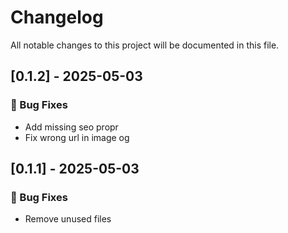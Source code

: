 # Changelog

All notable changes to this project will be documented in this file.

## [0.1.2] - 2025-05-03

### 🐛 Bug Fixes

- Add missing seo propr
- Fix wrong url in image og

## [0.1.1] - 2025-05-03

### 🐛 Bug Fixes

- Remove unused files

<!-- generated by git-cliff -->
